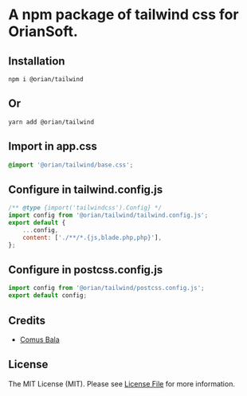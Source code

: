 # A npm package of tailwind css for OrianSoft.

## Installation

```npm
npm i @orian/tailwind
```

## Or

```yarn
yarn add @orian/tailwind
```

## Import in app.css

```css
@import '@orian/tailwind/base.css';
```

## Configure in tailwind.config.js

```js
/** @type {import('tailwindcss').Config} */
import config from '@orian/tailwind/tailwind.config.js';
export default {
    ...config,
    content: ['./**/*.{js,blade.php,php}'],
};
```

## Configure in postcss.config.js

```js
import config from '@orian/tailwind/postcss.config.js';
export default config;
```

## Credits

-   [Comus Bala](https://github.com/comusbala96)

## License

The MIT License (MIT). Please see [License File](LICENSE.md) for more information.
